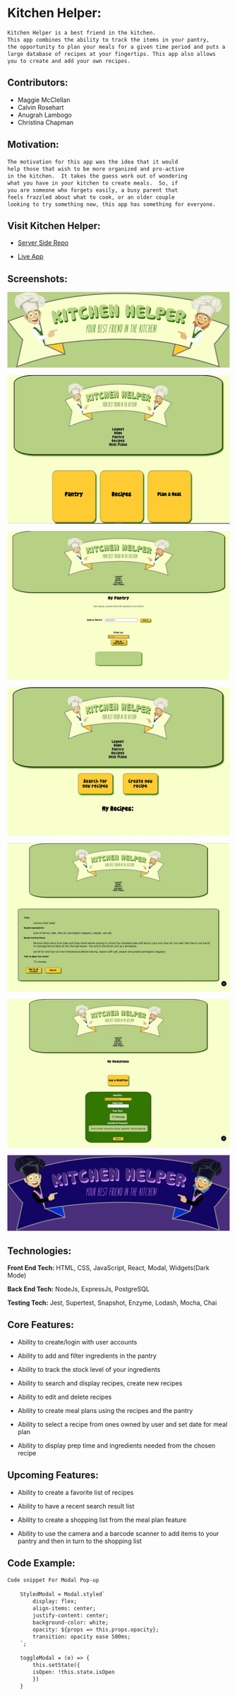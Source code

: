 # Kitchen Helper:

    Kitchen Helper is a best friend in the kitchen.
    This app combines the ability to track the items in your pantry,
    the opportunity to plan your meals for a given time period and puts a
    large database of recipes at your fingertips. This app also allows
    you to create and add your own recipes.
    

## Contributors:

- Maggie McClellan
- Calvin Rosehart
- Anugrah Lambogo
- Christina Chapman


## Motivation:

    The motivation for this app was the idea that it would
    help those that wish to be more organized and pro-active
    in the kitchen.  It takes the guess work out of wondering
    what you have in your kitchen to create meals.  So, if
    you are someone who forgets easily, a busy parent that
    feels frazzled about what to cook, or an older couple
    looking to try something new, this app has something for everyone.
    

## Visit Kitchen Helper:

  * [Server Side Repo](https://github.com/thinkful-ei-iguana/Delta-Squad-Server)

  * [Live App](https://delta-squad-app.now.sh/)



## Screenshots:

   ![Landing Logo](src/Assets/LandingLogo.gif)

   ![Home Page](src/Assets/homePage.gif)

   ![Pantry Landing Page](src/Assets/pantryLanding.gif)   

   ![Recipe Landing Page](src/Assets/recipeLanding.gif)

   ![Recipe Detail Page](src/Assets/recipeDetail.gif)
   
   ![Meal Plan Add](src/Assets/planAdd.gif)
   
   ![Dark Mode Banner](src/Assets/DarkMode-Banner.gif)

   

## Technologies:

**Front End Tech:** HTML, CSS, JavaScript, React, Modal, Widgets(Dark Mode)

**Back End Tech:** NodeJs, ExpressJs, PostgreSQL

**Testing Tech:** Jest, Supertest, Snapshot, Enzyme, Lodash, Mocha, Chai

## Core Features:

- Ability to create/login with user accounts

- Ability to add and filter ingredients in the pantry

- Ability to track the stock level of your ingredients

- Ability to search and display recipes, create new recipes

- Ability to edit and delete recipes

- Ability to create meal plans using the recipes and the pantry

- Ability to select a recipe from ones owned by user and set date for meal plan

- Ability to display prep time and ingredients needed from the chosen recipe

## Upcoming Features:

- Ability to create a favorite list of recipes

- Ability to have a recent search result list

- Ability to create a shopping list from the meal plan feature

- Ability to use the camera and a barcode scanner to add items to your pantry and then in turn to the shopping list

## Code Example:

    Code snippet For Modal Pop-up

        StyledModal = Modal.styled`
            display: flex;
            align-items: center;
            justify-content: center;
            background-color: white;
            opacity: ${props => this.props.opacity};
            transition: opacity ease 500ms;
        `;

        toggleModal = (e) => {
            this.setState({
            isOpen: !this.state.isOpen
            })
        }
